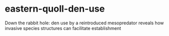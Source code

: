 # eastern-quoll-den-use
Down the rabbit hole: den use by a reintroduced mesopredator reveals how invasive species structures can facilitate establishment
